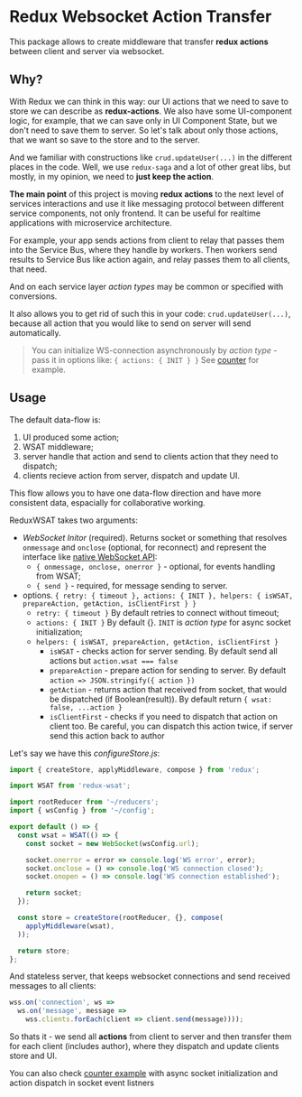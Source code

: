 # Redux Websocket Action Transfer

This package allows to create middleware that transfer **redux actions** between client and server via websocket.

## Why?

With Redux we can think in this way: our UI actions that we need to save to store we can describe as **redux-actions**.
We also have some UI-component logic, for example, that we can save only in UI Component State, but we don't need to save them to server.
So let's talk about only those actions, that we want so save to the store and to the server.

And we familiar with constructions like `crud.updateUser(...)` in the different places in the code.
Well, we use `redux-saga` and a lot of other great libs, but mostly, in my opinion, we need to **just keep the action**.

**The main point** of this project is moving **redux actions** to the next level of services interactions and use it like messaging protocol between different service components, not only frontend. 
It can be useful for realtime applications with microservice architecture.

For example, your app sends actions from client to relay that passes them into the Service Bus, where they handle by workers. Then workers send results to Service Bus like action again, and relay passes them to all clients, that need.

And on each service layer *action types* may be common or specified with conversions.

It also allows you to get rid of such this in your code: `crud.updateUser(...)`, because all action that you would like to send on server will send automatically.

> You can initialize WS-connection asynchronously by *action type* - pass it in options like: `
{ actions: { INIT } } `
> See [counter](https://github.com/lttb/redux-wsat/tree/master/examples/counter) for example.


## Usage

The default data-flow is:

1) UI produced some action;
2) WSAT middleware;
3) server handle that action and send to clients action that they need to dispatch;
4) clients recieve action from server, dispatch and update UI.

This flow allows you to have one data-flow direction and have more consistent data, espacially for collaborative working.


ReduxWSAT takes two arguments:

- *WebSocket Initor* (required). Returns socket or something that resolves `onmessage` and `onclose` (optional, for reconnect) and represent the interface like [native WebSocket API](https://developer.mozilla.org/en-US/docs/Web/API/WebSocket): 
  - `{ onmessage, onclose, onerror }` - optional, for events handling from WSAT;
  - `{ send }` - required, for message sending to server.
- options. `{ retry: { timeout }, actions: { INIT }, helpers: { isWSAT, prepareAction, getAction, isClientFirst } }`
  - `retry: { timeout }` By default retries to connect without timeout;
  - `actions: { INIT }` By default {}. `INIT` is *action type* for async socket initialization;
  - `helpers: { isWSAT, prepareAction, getAction, isClientFirst }`
    - `isWSAT` - checks action for server sending. By default send all actions but `action.wsat === false`
    - `prepareAction` - prepare action for sending to server. By default `action => JSON.stringify({ action })`
    - `getAction` - returns action that received from socket, that would be dispatched (if Boolean(result)). By default return `{ wsat: false, ...action }`
    - `isClientFirst` - checks if you need to dispatch that action on client too. Be careful, you can dispatch this action twice, if server send this action back to author

Let's say we have this *configureStore.js*:

```js
import { createStore, applyMiddleware, compose } from 'redux';

import WSAT from 'redux-wsat';

import rootReducer from '~/reducers';
import { wsConfig } from '~/config';

export default () => {
  const wsat = WSAT(() => {
    const socket = new WebSocket(wsConfig.url);

    socket.onerror = error => console.log('WS error', error);
    socket.onclose = () => console.log('WS connection closed');
    socket.onopen = () => console.log('WS connection established');

    return socket;
  });

  const store = createStore(rootReducer, {}, compose(
    applyMiddleware(wsat),
  ));

  return store;
};
```

And stateless server, that keeps websocket connections and send received messages to all clients:
```js
wss.on('connection', ws =>
  ws.on('message', message =>
    wss.clients.forEach(client => client.send(message))));
```

So thats it - we send all **actions** from client to server and then transfer them for each client (includes author), where they dispatch and update clients store and UI.


You can also check [counter example](https://github.com/lttb/redux-wsat/tree/master/examples/counter) with async socket initialization and action dispatch in socket event listners
